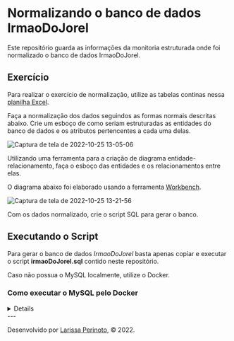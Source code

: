 # Normalizando o banco de dados IrmaoDoJorel

Este repositório guarda as informações da monitoria estruturada onde foi normalizado o banco de dados IrmaoDoJorel.

## Exercício

Para realizar o exercício de normalização, utilize as tabelas continas nessa [planilha Excel](https://docs.google.com/spreadsheets/d/1ksGbvhqUaHpvy4CSc-ODec-d5dNL-4hhWJodCNy0KJ0/edit?usp=sharing).

Faça a normalização dos dados seguindos as formas normais descritas abaixo. Crie um esboço de como seriam estruturadas as entidades do banco de dados e os atributos pertencentes a cada uma delas.

![Captura de tela de 2022-10-25 13-05-06](https://user-images.githubusercontent.com/98956659/197827230-bd7de8e6-ea84-4f01-9856-f58068d95ea6.png)

Utilizando uma ferramenta para a criação de diagrama entidade-relacionamento, faça o esboço das entidades e os relacionamentos entre elas.

O diagrama abaixo foi elaborado usando a ferramenta [Workbench](https://www.mysql.com/products/workbench/).

![Captura de tela de 2022-10-25 13-21-56](https://user-images.githubusercontent.com/98956659/197829809-87c6318d-8bd3-4262-81ea-47d09a87f897.png)

Com os dados normalizado, crie o script SQL para gerar o banco.

## Executando o Script

Para gerar o banco de dados _IrmaoDoJorel_ basta apenas copiar e executar o script **irmaoDoJorel.sql** contido neste repositório.

Caso não possua o MySQL localmente, utilize o Docker.

### Como executar o MySQL pelo Docker
<details>
  
  #### 1) Diretamente pelo terminal
  
  Com o Docker instalado, pode-se subir um container MySQL rapidamente pela linha de comando abaixo
  
       docker run -it --rm -e MYSQL_ROOT_PASSWORD=root -p33060:3306 --name mysql_container mysql
  
  Acessando o terminal do container com o comando abaixo.
  
      docker exec -it mysql_container bash
  
  Uma vez no terminal do container, faça login diretamente no terminal com as credenciais MySQL, onde a senha é **root**.
  
      mysql -u root -p 
  
  Caso prefira, faça o login com as mesmas credenciais descritas acima usando a interface do [Workbench](https://www.mysql.com/products/workbench/)
  
  #### 2) Usando o docker-compose.yml
  
  Utilizando o docker-compose.yml presente neste repositório, rode o comando abaixo.
  
      docker-compose up
  
  Acessando o terminal do container com o comando abaixo.
  
      docker exec -it mysql_container bash
  
  Uma vez no terminal do container, faça login diretamente no terminal com as credenciais MySQL, onde a senha é **root**.
  
      mysql -u root -p 
  
  Caso prefira, faça o login com as mesmas credenciais descritas acima usando a interface do [Workbench](https://www.mysql.com/products/workbench/)
  
</details>
 ---
 
Desenvolvido por [Larissa Perinoto](www.linkedin.com/in/larissaperinoto), © 2022.
